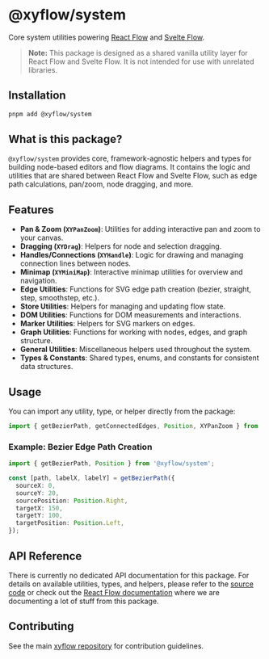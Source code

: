 # @xyflow/system

Core system utilities powering [React Flow](https://reactflow.dev) and [Svelte Flow](https://svelteflow.dev).

> **Note:** This package is designed as a shared vanilla utility layer for React Flow and Svelte Flow. It is not intended for use with unrelated libraries.

## Installation

```sh
pnpm add @xyflow/system
```

## What is this package?

`@xyflow/system` provides core, framework-agnostic helpers and types for building node-based editors and flow diagrams. It contains the logic and utilities that are shared between React Flow and Svelte Flow, such as edge path calculations, pan/zoom, node dragging, and more.

## Features

- **Pan & Zoom (`XYPanZoom`)**: Utilities for adding interactive pan and zoom to your canvas.
- **Dragging (`XYDrag`)**: Helpers for node and selection dragging.
- **Handles/Connections (`XYHandle`)**: Logic for drawing and managing connection lines between nodes.
- **Minimap (`XYMiniMap`)**: Interactive minimap utilities for overview and navigation.
- **Edge Utilities**: Functions for SVG edge path creation (bezier, straight, step, smoothstep, etc.).
- **Store Utilities**: Helpers for managing and updating flow state.
- **DOM Utilities**: Functions for DOM measurements and interactions.
- **Marker Utilities**: Helpers for SVG markers on edges.
- **Graph Utilities**: Functions for working with nodes, edges, and graph structure.
- **General Utilities**: Miscellaneous helpers used throughout the system.
- **Types & Constants**: Shared types, enums, and constants for consistent data structures.

## Usage

You can import any utility, type, or helper directly from the package:

```ts
import { getBezierPath, getConnectedEdges, Position, XYPanZoom } from '@xyflow/system';
```

### Example: Bezier Edge Path Creation

```ts
import { getBezierPath, Position } from '@xyflow/system';

const [path, labelX, labelY] = getBezierPath({
  sourceX: 0,
  sourceY: 20,
  sourcePosition: Position.Right,
  targetX: 150,
  targetY: 100,
  targetPosition: Position.Left,
});
```

## API Reference

There is currently no dedicated API documentation for this package. For details on available utilities, types, and helpers, please refer to the [source code](./src) or check out the [React Flow documentation](https://reactflow.dev/api-reference/) where we are documenting a lot of stuff from this package.

## Contributing

See the main [xyflow repository](https://github.com/xyflow/xyflow) for contribution guidelines.


